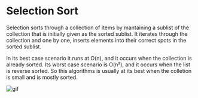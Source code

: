 # Selection Sort

Selection sorts through a collection of items by mantaining a sublist of the collection that is initially given as the sorted sublist. It iterates through the collection and one by one, inserts elements into their correct spots in the sorted sublist.

In its best case scenario it runs at O(n), and it occurs when the collection is already sorted. Its worst case scenario is O(n²), and it occurs when the list is reverse sorted. So this algorithms is usually at its best when the colletion is small and is mostly sorted.

![gif](https://upload.wikimedia.org/wikipedia/commons/9/9c/Insertion-sort-example.gif)